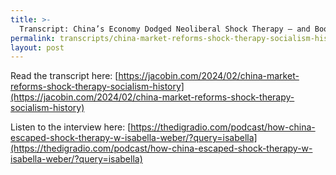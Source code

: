 ```yaml
---
title: >-
  Transcript: China’s Economy Dodged Neoliberal Shock Therapy — and Boomed w/ Isabella Weber
permalink: transcripts/china-market-reforms-shock-therapy-socialism-history/
layout: post
---
```


Read the transcript here: [https://jacobin.com/2024/02/china-market-reforms-shock-therapy-socialism-history](https://jacobin.com/2024/02/china-market-reforms-shock-therapy-socialism-history)

Listen to the interview here: [https://thedigradio.com/podcast/how-china-escaped-shock-therapy-w-isabella-weber/?query=isabella](https://thedigradio.com/podcast/how-china-escaped-shock-therapy-w-isabella-weber/?query=isabella)
